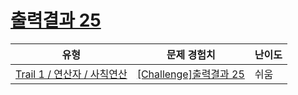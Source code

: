 # [출력결과 25](https://en.codetree.ai/trails/complete/curated-cards/challenge-reading-k201626)

|유형|문제 경험치|난이도|
|---|---|---|
|[Trail 1 / 연산자 / 사칙연산](https://en.codetree.ai/trail-info/novice-low/)|[[Challenge]출력결과 25](https://en.codetree.ai/trails/complete/curated-cards/challenge-reading-k201626/)|쉬움|

